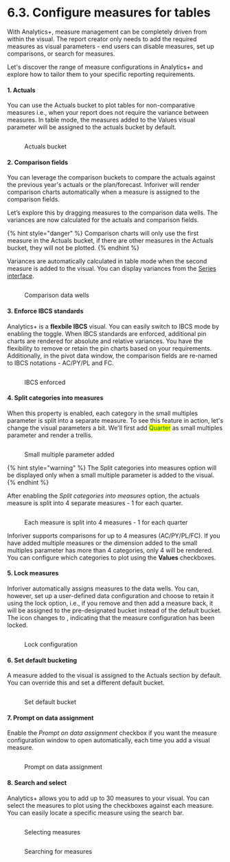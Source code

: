 # 6.3. Configure measures for tables

With Analytics+, measure management can be completely driven from within the visual. The report creator only needs to add the required measures as visual parameters - end users can disable measures, set up comparisons, or search for measures.&#x20;

Let's discover the range of measure configurations in Analytics+ and explore how to tailor them to your specific reporting requirements.

#### 1. Actuals

You can use the Actuals bucket to plot tables for non-comparative measures i.e., when your report does not require the variance between measures. In table mode, the measures added to the Values visual parameter will be assigned to the actuals bucket by default.

<figure><img src="../../.gitbook/assets/image (1444).png" alt=""><figcaption><p>Actuals bucket</p></figcaption></figure>

#### 2. Comparison fields

You can leverage the comparison buckets to compare the actuals against the previous year's actuals or the plan/forecast. Inforiver will render comparison charts automatically when a measure is assigned to the comparison fields. &#x20;

Let’s explore this by dragging measures to the comparison data wells. The variances are now calculated for the actuals and comparison fields.

{% hint style="danger" %}
Comparison charts will only use the first measure in the Actuals bucket, if there are other measures in the Actuals bucket, they will not be plotted.
{% endhint %}

Variances are automatically calculated in table mode when the second measure is added to the visual. You can display variances from the [Series interface](broken-reference).

<figure><img src="../../.gitbook/assets/image (1445).png" alt=""><figcaption><p>Comparison data wells</p></figcaption></figure>

#### 3. Enforce IBCS standards

Analytics+ is a **flexbile IBCS** visual. You can easily switch to IBCS mode by enabling the toggle. When IBCS standards are enforced, additional pin charts are rendered for absolute and relative variances. You have the flexibility to remove or retain the pin charts based on your requirements. Additionally, in the pivot data window, the comparison fields are re-named to IBCS notations - AC/PY/PL and FC.&#x20;

<figure><img src="../../.gitbook/assets/image (1446).png" alt=""><figcaption><p>IBCS enforced</p></figcaption></figure>

#### 4. Split categories into measures

When this property is enabled, each category in the small multiples parameter is split into a separate measure. To see this feature in action, let's change the visual parameters a bit. We'll first add <mark style="color:green;">Quarter</mark> as small multiples parameter and render a trellis.

<figure><img src="../../.gitbook/assets/image (1455).png" alt=""><figcaption><p>Small multiple parameter added</p></figcaption></figure>

{% hint style="warning" %}
The Split categories into measures option will be displayed only when a small multiple parameter is added to the visual.
{% endhint %}

After enabling the _Split categories into measures_ option, the actuals measure is split into 4 separate measures - 1 for each quarter.

<figure><img src="../../.gitbook/assets/image (1456).png" alt=""><figcaption><p>Each measure is split into 4 measures -  1 for each quarter</p></figcaption></figure>

Inforiver supports comparisons for up to 4 measures (AC/PY/PL/FC). If you have added multiple measures or the dimension added to the small multiples parameter has more than 4 categories, only 4 will be rendered. You can configure which categories to plot using the **Values** checkboxes.

#### 5. Lock measures

Inforiver automatically assigns measures to the data wells. You can, however, set up a user-defined data configuration and choose to retain it using the lock option, i.e., if you remove and then add a measure back, it will be assigned to the pre-designated bucket instead of the default bucket. The <img src="../../.gitbook/assets/image (1466).png" alt="" data-size="line">icon changes to <img src="../../.gitbook/assets/image (1467).png" alt="" data-size="line">, indicating that the measure configuration has been locked.

<figure><img src="../../.gitbook/assets/image (731).png" alt=""><figcaption><p>Lock configuration</p></figcaption></figure>

#### 6. Set default bucketing

A measure added to the visual is assigned to the Actuals section by default. You can override this and set a different default bucket.

<figure><img src="../../.gitbook/assets/image (734).png" alt=""><figcaption><p>Set default bucket</p></figcaption></figure>

#### 7. Prompt on data assignment

Enable the _Prompt on data assignment_ checkbox if you want the measure configuration window to open automatically, each time you add a visual measure.

<figure><img src="../../.gitbook/assets/image (736).png" alt=""><figcaption><p>Prompt on data assignment</p></figcaption></figure>

#### 8. Search and select

Analytics+ allows you to add up to 30 measures to your visual. You can select the measures to plot using the checkboxes against each measure. You can easily locate a specific measure using the search bar.

<div><figure><img src="../../.gitbook/assets/image (1471).png" alt=""><figcaption><p>Selecting measures</p></figcaption></figure> <figure><img src="../../.gitbook/assets/search for measures in tables.png" alt=""><figcaption><p>Searching for measures</p></figcaption></figure></div>
